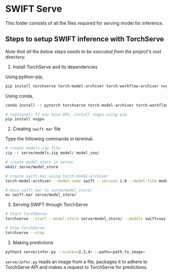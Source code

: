 # SWIFT Serve

This folder consists of all the files required for serving model for inference.

## Steps to setup SWIFT inference with TorchServe

_Note that all the below steps needs to be executed from the project's root directory._

1. Install TorchServe and its dependencies

Using python-pip,

```bash
pip install torchserve torch-model-archiver torch-workflow-archiver nvgpu
```

Using conda,

```bash
conda install -c pytorch torchserve torch-model-archiver torch-workflow-archiver

# (optional) If you have GPU, install nvgpu using pip
pip install nvgpu
```

2. Creating `swift.mar` file

Type the following commands in terminal.

```bash
# create models.zip file
zip -r serve/models.zip model/ model_zoo/

# create model_store in serve/
mkdir serve/model_store

# create swift.mar using torch-model-archiver
torch-model-archiver --model-name swift --version 1.0 --model-file model/SWIFT.py --handler serve/handler.py --extra-files serve/models.zip

# move swift.mar to serve/model_store/
mv swift.mar serve/model_store/
```

3. Serving SWIFT through TorchServe

```bash
# Start TorchServe
torchserve --start --model-store serve/model_store/ --models swift=swift.mar --ts-config serve/config/config.properties --ncs

# Stop TorchServe
torchserve --stop
```

1. Making predictions

```bash
python3 serve/infer.py --scale=<2,3,4> --path=<path_to_image>
```

`serve/infer.py` reads an image from a file, packages it to adhere to TorchServe API and makes a request to TorchServe for predictions.
